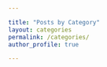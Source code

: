 ```yaml
---

title: "Posts by Category"
layout: categories
permalink: /categories/
author_profile: true

---
```

